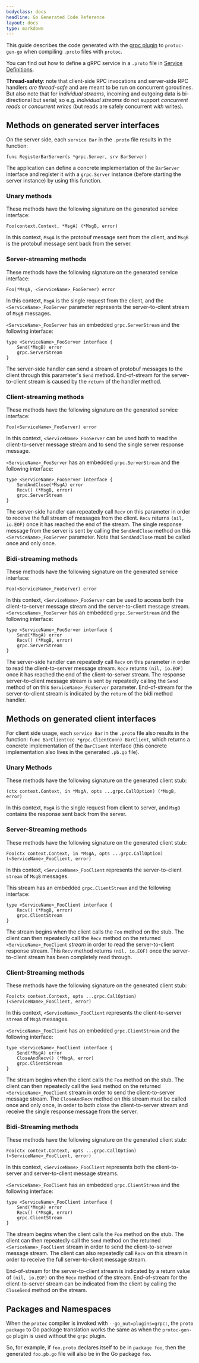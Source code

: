 ```yaml
---
bodyclass: docs
headline: Go Generated Code Reference
layout: docs
type: markdown
---
```


This guide describes the code generated with the [grpc plugin](https://godoc.org/github.com/golang/protobuf/protoc-gen-go/grpc) to `protoc-gen-go`
when compiling `.proto` files with `protoc`.

You can find out how to define a gRPC service in a `.proto` file in [Service Definitions](../../guides/concepts.html#service-definition).

<p class="note"><strong>Thread-safety</strong>: note that client-side RPC invocations and server-side RPC handlers <i>are thread-safe</i> and are meant
to be run on concurrent goroutines. But also note that for <i>individual streams</i>, incoming and outgoing data is bi-directional but serial;
so e.g. <i>individual streams</i> do not support <i>concurrent reads</i> or <i>concurrent writes</i> (but reads are safely concurrent <i>with</i> writes).
</p>

## Methods on generated server interfaces
On the server side, each `service Bar` in the `.proto` file results in the function:

`func RegisterBarServer(s *grpc.Server, srv BarServer)`

The application can define a concrete implementation of the `BarServer` interface and register it with a `grpc.Server` instance 
(before starting the server instance) by using this function.

### Unary methods
These methods have the following signature on the generated service interface:

`Foo(context.Context, *MsgA) (*MsgB, error)`

In this context, `MsgA` is the protobuf message sent from the client, and `MsgB` is the protobuf message sent back from the server.

### Server-streaming methods
These methods have the following signature on the generated service interface:

`Foo(*MsgA, <ServiceName>_FooServer) error`

In this context, `MsgA` is the single request from the client, and the `<ServiceName>_FooServer` parameter represents the server-to-client stream
of `MsgB` messages.

`<ServiceName>_FooServer` has an embedded `grpc.ServerStream` and the following interface:

```
type <ServiceName>_FooServer interface {
	Send(*MsgB) error
	grpc.ServerStream
}
```

The server-side handler can send a stream of protobuf messages to the client through this parameter's `Send` method. End-of-stream for the server-to-client
stream is caused by the `return` of the handler method.
  
### Client-streaming methods
These methods have the following signature on the generated service interface:

`Foo(<ServiceName>_FooServer) error`

In this context, `<ServiceName>_FooServer` can be used both to read the client-to-server message stream and to send the single server response message.

`<ServiceName>_FooServer` has an embedded `grpc.ServerStream` and the following interface:

```
type <ServiceName>_FooServer interface {
	SendAndClose(*MsgA) error
	Recv() (*MsgB, error)
	grpc.ServerStream
}
```

The server-side handler can repeatedly call `Recv` on this parameter in order to receive the full stream of
messages from the client. `Recv` returns `(nil, io.EOF)` once it has reached the end of the stream.
The single response message from the server is sent by calling the `SendAndClose` method on this `<ServiceName>_FooServer` parameter. 
Note that `SendAndClose` must be called once and only once.
  
### Bidi-streaming methods
These methods have the following signature on the generated service interface:

`Foo(<ServiceName>_FooServer) error`

In this context, `<ServiceName>_FooServer` can be used to access both the client-to-server message stream and the server-to-client message stream.
`<ServiceName>_FooServer` has an embedded `grpc.ServerStream` and the following interface:

```
type <ServiceName>_FooServer interface {
	Send(*MsgA) error
	Recv() (*MsgB, error)
	grpc.ServerStream
}
```

The server-side handler can repeatedly call `Recv` on this parameter in order to read the client-to-server message stream.
`Recv` returns `(nil, io.EOF)` once it has reached the end of the client-to-server stream.
The response server-to-client message stream is sent by repeatedly calling the `Send` method of on this `ServiceName>_FooServer` parameter.
End-of-stream for the server-to-client stream is indicated by the `return` of the bidi method handler.

## Methods on generated client interfaces
For client side usage, each `service Bar` in the `.proto` file also results in the function: `func BarClient(cc *grpc.ClientConn) BarClient`, which
returns a concrete implementation of the `BarClient` interface (this concrete implementation also lives in the generated `.pb.go` file).

### Unary Methods 
These methods have the following signature on the generated client stub:

`(ctx context.Context, in *MsgA, opts ...grpc.CallOption) (*MsgB, error)`

In this context, `MsgA` is the single request from client to server, and `MsgB` contains the response sent back from the server.

### Server-Streaming methods
These methods have the following signature on the generated client stub:

`Foo(ctx context.Context, in *MsgA, opts ...grpc.CallOption) (<ServiceName>_FooClient, error)`

In this context, `<ServiceName>_FooClient` represents the server-to-client `stream` of `MsgB` messages.

This stream has an embedded `grpc.ClientStream` and the following interface:

```
type <ServiceName>_FooClient interface {
	Recv() (*MsgB, error)
	grpc.ClientStream
}
```

The stream begins when the client calls the `Foo` method on the stub. 
The client can then repeatedly call the `Recv` method on the returned `<ServiceName>_FooClient` <i>stream</i> in order to read the server-to-client response stream. 
This `Recv` method returns `(nil, io.EOF)` once the server-to-client stream has been completely read through.

### Client-Streaming methods
These methods have the following signature on the generated client stub:

`Foo(ctx context.Context, opts ...grpc.CallOption) (<ServiceName>_FooClient, error)`

In this context, `<ServiceName>_FooClient` represents the client-to-server `stream` of `MsgA` messages.

`<ServiceName>_FooClient` has an embedded `grpc.ClientStream` and the following interface:

```
type <ServiceName>_FooClient interface {
	Send(*MsgA) error
	CloseAndRecv() (*MsgA, error)
	grpc.ClientStream
}
```

The stream begins when the client calls the `Foo` method on the stub. 
The client can then repeatedly call the `Send` method on the returned `<ServiceName>_FooClient` stream in order to send the client-to-server message stream.
The `CloseAndRecv` method on this stream must be called once and only once, in order to both close the client-to-server stream
and receive the single response message from the server.

### Bidi-Streaming methods
These methods have the following signature on the generated client stub:

`Foo(ctx context.Context, opts ...grpc.CallOption) (<ServiceName>_FooClient, error)`

In this context, `<ServiceName>_FooClient` represents both the client-to-server and server-to-client message streams.

`<ServiceName>_FooClient` has an embedded `grpc.ClientStream` and the following interface:

```
type <ServiceName>_FooClient interface {
	Send(*MsgA) error
	Recv() (*MsgB, error)
	grpc.ClientStream
}
```

The stream begins when the client calls the `Foo` method on the stub.
The client can then repeatedly call the `Send` method on the returned `<SericeName>_FooClient` stream in order to send the 
client-to-server message stream. The client can also repeatedly call `Recv` on this stream in order to
receive the full server-to-client message stream.

End-of-stream for the server-to-client stream is indicated by a return value of `(nil, io.EOF)` on the `Recv` method of the stream.
End-of-stream for the client-to-server stream can be indicated from the client by calling the `CloseSend` method on the stream.

## Packages and Namespaces
When the `protoc` compiler is invoked with `--go_out=plugins=grpc:`, the `proto package` to Go package translation
works the same as when the `protoc-gen-go` plugin is used without the `grpc` plugin.

So, for example, if `foo.proto` declares itself to be in `package foo`, then the generated `foo.pb.go` file will also be in
the Go package `foo`.

